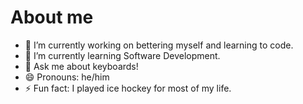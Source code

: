 # About me


- 🔭 I’m currently working on bettering myself and learning to code.
- 🌱 I’m currently learning Software Development.
- 💬 Ask me about keyboards!
- 😄 Pronouns: he/him
- ⚡ Fun fact: I played ice hockey for most of my life.
